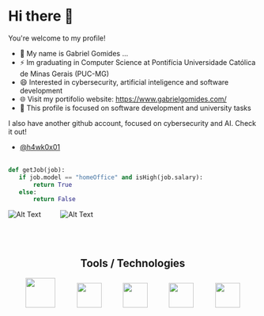 # Hi there 👋
You're welcome to my profile!
- 🔭 My name is Gabriel Gomides ...
- ⚡ Im graduating in Computer Science at Pontifícia Universidade Católica de Minas Gerais (PUC-MG)
- 😄 Interested in cybersecurity, artificial inteligence and software development
- 🌐 Visit my portifolio website: https://www.gabrielgomides.com/
- 💬 This profile is focused on software development and university tasks

I also have another github account, focused on cybersecurity and AI. Check it out!
- [@h4wk0x01](https://github.com/h4wk0x01) <br><br>

 ```python
def getJob(job):
    if job.model == "homeOffice" and isHigh(job.salary):
        return True
    else:
        return False
```

  <img src="https://media.tenor.com/DimzPZMypFcAAAAM/laptop.gif" alt="Alt Text" />&nbsp;&nbsp;&nbsp;&nbsp;&nbsp;&nbsp;&nbsp;&nbsp;&nbsp;&nbsp;<img src="https://media.tenor.com/b9GFHJUHEUYAAAAM/developer-xmooney.gif" alt="Alt Text" />

<br><br>
<div align="center">
   <h2>Tools / Technologies</h2>
<img src="https://cdn.jsdelivr.net/gh/devicons/devicon/icons/angularjs/angularjs-original.svg" width="60" height="60" />&nbsp;&nbsp;&nbsp;&nbsp;&nbsp;&nbsp;&nbsp;&nbsp;&nbsp;&nbsp;
<img src="https://cdn.jsdelivr.net/gh/devicons/devicon/icons/cplusplus/cplusplus-original.svg" width="50" height="50" />&nbsp;&nbsp;&nbsp;&nbsp;&nbsp;&nbsp;&nbsp;&nbsp;&nbsp;&nbsp;
<img src="https://cdn.jsdelivr.net/gh/devicons/devicon/icons/dotnetcore/dotnetcore-original.svg" width="50" height="50" />&nbsp;&nbsp;&nbsp;&nbsp;&nbsp;&nbsp;&nbsp;&nbsp;&nbsp;&nbsp;
<img src="https://cdn.jsdelivr.net/gh/devicons/devicon/icons/bootstrap/bootstrap-original-wordmark.svg" width="50" height="50" />&nbsp;&nbsp;&nbsp;&nbsp;&nbsp;&nbsp;&nbsp;&nbsp;&nbsp;&nbsp;
<img src="https://cdn.jsdelivr.net/gh/devicons/devicon/icons/github/github-original-wordmark.svg" width="50" height="50" />
 </div>

 
<!--
**gomideus/gomideus** is a ✨ _special_ ✨ repository because its `README.md` (this file) appears on your GitHub profile.

Here are some ideas to get you started:

- 🔭 I’m currently working on ...
- 🌱 I’m currently learning ...
- 👯 I’m looking to collaborate on ...
- 🤔 I’m looking for help with ...
- 💬 Ask me about ...
- 📫 How to reach me: ...
- 😄 Pronouns: ...
- ⚡ Fun fact: ...
-->
